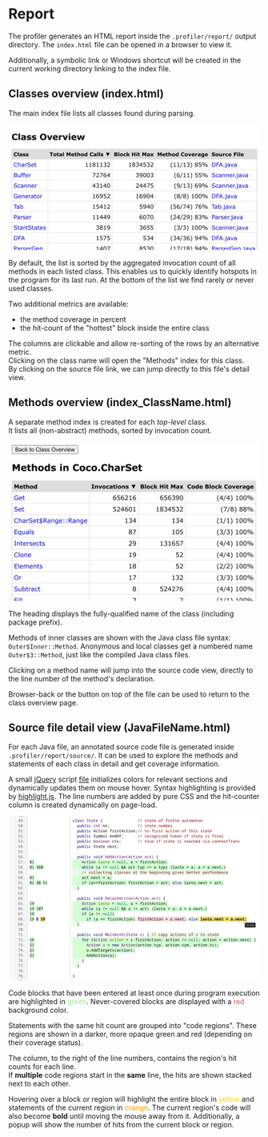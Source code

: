 # Report

The profiler generates an HTML report inside the `.profiler/report/` output directory. 
The `index.html` file can be opened in a browser to view it.

Additionally, a symbolic link or Windows shortcut will be created in the current working directory linking to the index file.

## Classes overview (index.html)

The main index file lists all classes found during parsing.

![Report classes overview](screenshots/report-class-overview.png)

By default, the list is sorted by the aggregated invocation count of all methods in each listed class.
This enables us to quickly identify hotspots in the program for its last run.
At the bottom of the list we find rarely or never used classes.

Two additional metrics are available:

- the method coverage in percent
- the hit-count of the "hottest" block inside the entire class

The columns are clickable and allow re-sorting of the rows by an alternative metric.
<br/>
Clicking on the class name will open the "Methods" index for this class.
<br/>
By clicking on the source file link, we can jump directly to this file's detail view.

## Methods overview (index_ClassName.html)

A separate method index is created for each *top-level* class.
<br/>
It lists all (non-abstract) methods, sorted by invocation count.

![Report methods overview](screenshots/report-method-overview.png)

The heading displays the fully-qualified name of the class (including package prefix).

Methods of inner classes are shown with the Java class file syntax: `Outer$Inner::Method`.
Anonymous and local classes get a numbered name `Outer$3::Method`, just like the compiled Java class files.

Clicking on a method name will jump into the source code view, directly to the line number of the method's declaration.

Browser-back or the button on top of the file can be used to return to the class overview page.

## Source file detail view (JavaFileName.html)

For each Java file, an annotated source code file is generated inside `.profiler/report/source/`.
It can be used to explore the methods and statements of each class in detail and get coverage information.

A small [jQuery](https://jquery.com/) script [file](https://github.com/matwoess/jsourceprofiler/tree/main/jsourceprofiler-tool/src/main/resources/js/highlighter.js) initializes
colors for relevant sections and dynamically updates them on mouse hover.
Syntax highlighting is provided by [highlight.js](https://highlightjs.org/). 
The line numbers are added by pure CSS and the hit-counter column is created dynamically on page-load.

![Report source file](screenshots/report-source-view.png)

Code blocks that have been entered at least once during program execution
are highlighted in <span style="color: lightgreen">green</span>.
Never-covered blocks are displayed with a <span style="color: indianred">red</span> background color.

Statements with the same hit count are grouped into "code regions".
These regions are shown in a darker, more opaque green and red (depending on their coverage status).

The column, to the right of the line numbers, contains the region's hit counts for each line.
<br/>
If **multiple** code regions start in the **same** line, the hits are shown stacked next to each other.

Hovering over a block or region will highlight the entire block in
<span style="color: gold">yellow</span> and statements of the current region in
<span style="color: orange">orange</span>.
The current region's code will also become **bold** until moving the mouse away from it.
Additionally, a popup will show the number of hits from the current block or region.
